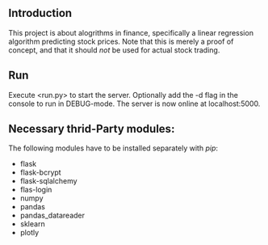## Introduction
This project is about alogrithms in finance, specifically a linear regression algorithm predicting stock prices. Note that this is merely a proof of concept, and that it should *not* be used for actual stock trading.

## Run
Execute <run.py> to start the server. Optionally add the -d flag in the console to run in DEBUG-mode. The server is now online at localhost:5000.

## Necessary thrid-Party modules:
The following modules have to be installed separately with *pip*:
  * flask
  * flask-bcrypt
  * flask-sqlalchemy
  * flas-login
  * numpy
  * pandas
  * pandas_datareader
  * sklearn
  * plotly
  
